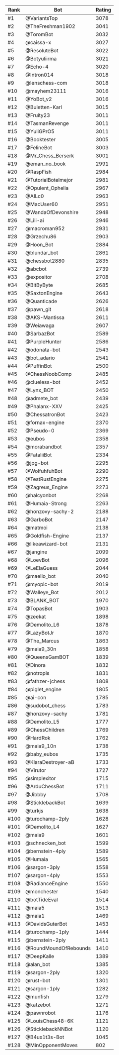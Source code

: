 Rank|Bot|Rating
---|---|---
#1|@VariantsTop|3078
#2|@TheFreshman1902|3041
#3|@ToromBot|3032
#4|@caissa-x|3027
#5|@ResoluteBot|3022
#6|@Botyuliirma|3021
#7|@Echo-4|3020
#8|@Intron014|3018
#9|@lenschess-com|3018
#10|@mayhem23111|3016
#11|@YoBot_v2|3016
#12|@Buletten-Karl|3015
#13|@Fruity23|3011
#14|@TasmanRevenge|3011
#15|@YuliGPrO5|3011
#16|@Booktester|3005
#17|@FelineBot|3003
#18|@Mr_Chess_Berserk|3001
#19|@eman_no_book|2991
#20|@RaspFish|2984
#21|@TutorialBotelmejor|2981
#22|@Opulent_Ophelia|2967
#23|@AILc0|2963
#24|@MacUser60|2951
#25|@WandaOfDevonshire|2948
#26|@Lili-ai|2946
#27|@macroman952|2931
#28|@Grzechu86|2903
#29|@Hoon_Bot|2884
#30|@blundar_bot|2861
#31|@chessbot2880|2835
#32|@abcbot|2739
#33|@expositor|2708
#34|@BitByByte|2685
#35|@SaxtonEngine|2643
#36|@Quanticade|2626
#37|@pawn_git|2618
#38|@AKS-Mantissa|2611
#39|@Weiawaga|2607
#40|@SarbazBot|2589
#41|@PurpleHunter|2586
#42|@odonata-bot|2543
#43|@bot_adario|2541
#44|@PuffinBot|2500
#45|@ChessNoobComp|2485
#46|@clueless-bot|2452
#47|@Lynx_BOT|2450
#48|@admete_bot|2439
#49|@Phalanx-XXV|2425
#50|@ChessatronBot|2423
#51|@fornax-engine|2370
#52|@Pseudo-0|2369
#53|@eubos|2358
#54|@morabandbot|2357
#55|@FataliiBot|2334
#56|@jpg-bot|2295
#57|@WolfuhfuhBot|2290
#58|@TestRustEngine|2275
#59|@Zagreus_Engine|2273
#60|@halcyonbot|2268
#61|@Humaia-Strong|2263
#62|@honzovy-sachy-2|2188
#63|@GarboBot|2147
#64|@matmoi|2138
#65|@Goldfish-Engine|2137
#66|@likeawizard-bot|2131
#67|@jangine|2099
#68|@LoevBot|2096
#69|@LeElaGuess|2044
#70|@maello_bot|2040
#71|@myopic-bot|2019
#72|@Walleye_Bot|2012
#73|@BLANK_BOT|1970
#74|@TopasBot|1903
#75|@zeekat|1898
#76|@Demolito_L6|1878
#77|@LazyBotJr|1870
#78|@The_Marcus|1863
#79|@maia9_30n|1858
#80|@QueensGamBOT|1839
#81|@Dinora|1832
#82|@notropis|1831
#83|@fathzer-jchess|1808
#84|@piglet_engine|1805
#85|@ai-con|1785
#86|@sudobot_chess|1783
#87|@honzovy-sachy|1781
#88|@Demolito_L5|1777
#89|@ChessChildren|1769
#90|@HardRok|1762
#91|@maia9_10n|1738
#92|@baby_eubos|1735
#93|@KlaraDestroyer-aB|1733
#94|@Virutor|1727
#95|@simplexitor|1715
#96|@ArduChessBot|1711
#97|@Jibbby|1708
#98|@SticklebackBot|1639
#99|@turkjs|1638
#100|@turochamp-2ply|1628
#101|@Demolito_L4|1627
#102|@maia9|1601
#103|@schnecken_bot|1599
#104|@bernstein-4ply|1589
#105|@Humaia|1565
#106|@sargon-3ply|1558
#107|@sargon-4ply|1553
#108|@RadianceEngine|1550
#109|@monchester|1540
#110|@botTideEval|1514
#111|@maia5|1513
#112|@maia1|1469
#113|@DavidsGuterBot|1453
#114|@turochamp-1ply|1444
#115|@bernstein-2ply|1411
#116|@RoundMoundOfRebounds|1410
#117|@DeepKalle|1389
#118|@alan_bot|1385
#119|@sargon-2ply|1320
#120|@rust-bot|1301
#121|@sargon-1ply|1282
#122|@munfish|1279
#123|@katzebot|1271
#124|@pawnrobot|1176
#125|@LouisChess48-6K|1121
#126|@SticklebackNNBot|1120
#127|@B4ux1t3s-Bot|1045
#128|@MinOpponentMoves|802
